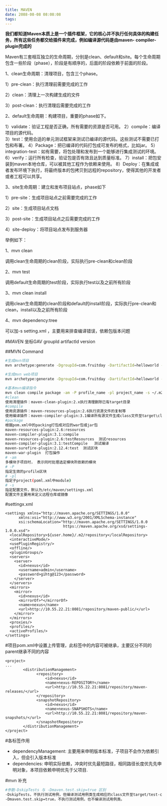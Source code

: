 ```yaml
---
title: MAVEN
date: 2088-08-08 08:08:08
tags:
---
```

**我们都知道Maven本质上是一个插件框架，它的核心并不执行任何具体的构建任务，所有这些任务都交给插件来完成，例如编译源代码是由maven- compiler-plugin完成的**

Maven有三套相互独立的生命周期，分别是clean、default和site。每个生命周期包含一些阶段（phase），阶段是有顺序的，后面的阶段依赖于前面的阶段。

1、clean生命周期：清理项目，包含三个phase。

1）pre-clean：执行清理前需要完成的工作

2）clean：清理上一次构建生成的文件

3）post-clean：执行清理后需要完成的工作

2、default生命周期：构建项目，重要的phase如下。

1）validate：验证工程是否正确，所有需要的资源是否可用。
2）compile：编译项目的源代码。  
3）test：使用合适的单元测试框架来测试已编译的源代码。这些测试不需要已打包和布署。
4）Package：把已编译的代码打包成可发布的格式，比如jar。
5）integration-test：如有需要，将包处理和发布到一个能够进行集成测试的环境。
6）verify：运行所有检查，验证包是否有效且达到质量标准。
7）install：把包安装到maven本地仓库，可以被其他工程作为依赖来使用。
8）Deploy：在集成或者发布环境下执行，将最终版本的包拷贝到远程的repository，使得其他的开发者或者工程可以共享。

3、site生命周期：建立和发布项目站点，phase如下

1）pre-site：生成项目站点之前需要完成的工作

2）site：生成项目站点文档

3）post-site：生成项目站点之后需要完成的工作

4）site-deploy：将项目站点发布到服务器

举例如下：

1、mvn clean

调用clean生命周期的clean阶段，实际执行pre-clean和clean阶段

2、mvn test

调用default生命周期的test阶段，实际执行test以及之前所有阶段

3、mvn clean install

调用clean生命周期的clean阶段和default的install阶段，实际执行pre-clean和clean，install以及之前所有阶段

4、mvn dependency:tree

可以加-s setting.xml ，主要用来排查编译错误，依赖包版本问题

#MAVEN 坐标GAV
groupId
artifactId
version

##MVN Command
```bash
#生成mvn项目
mvn archetype:generate -DgroupId=com.fruitday -DartifactId=helloworld -DarchetypeArtifactId=maven-archetype-quickstart -DinteractiveMode=false -s ~/.m2/brande-settings.xml

#生成mvn web项目
mvn archetype:generate -DgroupId=com.fruitday -DartifactId=helloworld -DarchetypeArtifactId=maven-archetype-webapp -DinteractiveMode=false -s ~/.m2/brande-settings.xml

#基本mvn编译指令
mvn clean compile package -am -P profile_name -pl project_name -s ~/.m2/my-settings.xml
#clean 
使用清理插件：maven-clean-plugin:2.x执行清理删除已有target目录
#compile  
使用资源插件：maven-resources-plugin:2.6执行资源文件的复制等
使用编译插件：maven-compiler-plugin:3.1编译所有源文件生成class文件至target\classes目录下
#package
根据pom.xml中的packing打包成对应的war包或jar包
maven-resources-plugin:2.6:resources
maven-compiler-plugin:3.1:compile
maven-resources-plugin:2.6:testResources  测试resources
maven-compiler-plugin:3.1:testCompile   测试编译
maven-surefire-plugin:2.12.4:test  测试区块
maven-war-plugin  打包操作
# -am
多模块子项目时， 表示同时处理选定模块所依赖的模块
# -P
指定生效的profile区块
# -pl
指定子project(poml.xml中module)
# -s
指定配置文件，默认为/etc/maven/settings.xml
配置文件主要用来定义远程仓库或镜像
```

#settingx.xml
```
<settings xmlns="http://maven.apache.org/SETTINGS/1.0.0"
      xmlns:xsi="http://www.w3.org/2001/XMLSchema-instance"
      xsi:schemaLocation="http://maven.apache.org/SETTINGS/1.0.0
                          https://maven.apache.org/xsd/settings-1.0.0.xsd">
  <localRepository>${user.home}/.m2/repository</localRepository>
  <interactiveMode/>
  <usePluginRegistry/>
  <offline/>
  <pluginGroups/>
  <servers>
    <server>
      <id>nexus</id>
      <username>admin</username>
      <password>gihtg@123</password>
    </server>
  </servers>
  <mirrors>
    <mirror>
      <id>nexus</id>
      <mirrorOf>*</mirrorOf>
      <name>nexus</name>
      <url>http://10.55.22.21:8081/repository/maven-public/</url>
    </mirror>
  </mirrors>
  <proxies/>
  <profiles/>
  <activeProfiles/>
</settings>
```

#项目pom.xml中设置上传管理，此标签中的内容可被继承，主要区分不同的parent继承不同的内容
```
<project>
...
        <distributionManagement>
              <repository>
                  <id>nexus</id>
                  <name>nexus-REPOSITORY</name>
                  <url>http://10.55.22.21:8081/repository/maven-releases/</url>
              </repository>
              <snapshotRepository>
                  <id>nexus</id>
                  <name>nexus-SNAPSHOTS</name>
                  <url>http://10.55.22.21:8081/repository/maven-snapshots/</url>
              </snapshotRepository>
        </distributionManagement>
</project>
```

#各标签作用
- dependencyManagement: 主要用来申明版本标准，子项目不会作为依赖引入，但会引入版本标准
- dependencies: 申明实际依赖，冲突时优先最短路径，相同路径长度优先先申明对象，本项目依赖申明优先于父项目.

#mvn 补充
```bash
#参数-DskipTests 与 -Dmaven.test.skip=true 区别
-DskipTests，不执行测试用例，但编译测试用例类生成相应的class文件至target/test-classes下。
-Dmaven.test.skip=true，不执行测试用例，也不编译测试用例类。
```
